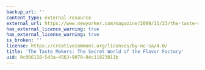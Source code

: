 ```yaml
---
backup_url: ''
content_type: external-resource
external_url: https://www.newyorker.com/magazine/2009/11/23/the-taste-makers
has_external_licence_warning: true
has_external_license_warning: true
is_broken: ''
license: https://creativecommons.org/licenses/by-nc-sa/4.0/
title: 'The Taste Makers: The Secret World of the Flavor Factory'
uid: 8c006118-543a-4563-9079-94c11823811b
---
```


